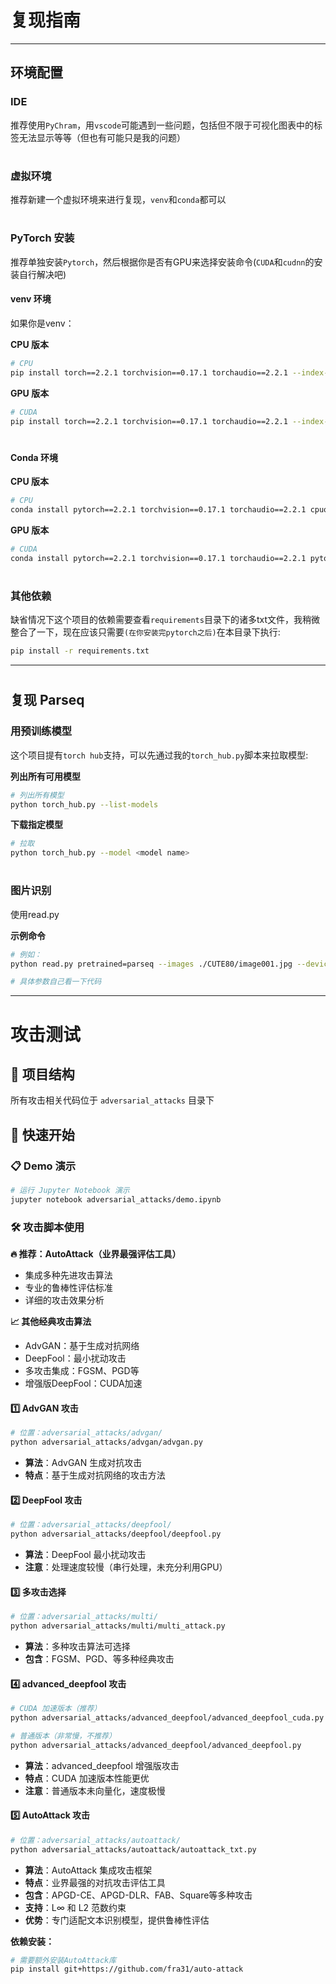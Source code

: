 # 复现指南

---



## 环境配置

### IDE
推荐使用`PyChram`，用`vscode`可能遇到一些问题，包括但不限于可视化图表中的标签无法显示等等（但也有可能只是我的问题）

#

### 虚拟环境
推荐新建一个虚拟环境来进行复现，`venv`和`conda`都可以

#

### PyTorch 安装
推荐单独安装`Pytorch`，然后根据你是否有GPU来选择安装命令(`CUDA`和`cudnn`的安装自行解决吧)

#### venv 环境
如果你是venv：

**CPU 版本**
```bash
# CPU
pip install torch==2.2.1 torchvision==0.17.1 torchaudio==2.2.1 --index-url https://download.pytorch.org/whl/cpu
```

**GPU 版本**
```bash
# CUDA
pip install torch==2.2.1 torchvision==0.17.1 torchaudio==2.2.1 --index-url https://download.pytorch.org/whl/cu121
```

#

#### Conda 环境

**CPU 版本**
```bash
# CPU
conda install pytorch==2.2.1 torchvision==0.17.1 torchaudio==2.2.1 cpuonly -c pytorch
```

**GPU 版本**
```bash
# CUDA
conda install pytorch==2.2.1 torchvision==0.17.1 torchaudio==2.2.1 pytorch-cuda=12.1 -c pytorch -c nvidia
```

#

### 其他依赖
缺省情况下这个项目的依赖需要查看`requirements`目录下的诸多txt文件，我稍微整合了一下，现在应该只需要`(在你安装完pytorch之后)`在本目录下执行:

```bash
pip install -r requirements.txt
```

---

#

## 复现 Parseq

### 用预训练模型
这个项目提有`torch hub`支持，可以先通过我的`torch_hub.py`脚本来拉取模型:

**列出所有可用模型**
```bash
# 列出所有模型
python torch_hub.py --list-models
```

**下载指定模型**
```bash
# 拉取
python torch_hub.py --model <model name>
```

#

### 图片识别
使用read.py

**示例命令**
```bash
# 例如：
python read.py pretrained=parseq --images ./CUTE80/image001.jpg --device cpu

# 具体参数自己看一下代码
```

---

#

# 攻击测试

## 📁 项目结构
所有攻击相关代码位于 `adversarial_attacks` 目录下

## 🎯 快速开始

### 📋 Demo 演示
```bash
# 运行 Jupyter Notebook 演示
jupyter notebook adversarial_attacks/demo.ipynb
```

### 🛠️ 攻击脚本使用

**🔥 推荐：AutoAttack（业界最强评估工具）**
- 集成多种先进攻击算法
- 专业的鲁棒性评估标准
- 详细的攻击效果分析

**📈 其他经典攻击算法**
- AdvGAN：基于生成对抗网络
- DeepFool：最小扰动攻击  
- 多攻击集成：FGSM、PGD等
- 增强版DeepFool：CUDA加速

#### 1️⃣ **AdvGAN 攻击**
```bash
# 位置：adversarial_attacks/advgan/
python adversarial_attacks/advgan/advgan.py
```
- **算法**：AdvGAN 生成对抗攻击
- **特点**：基于生成对抗网络的攻击方法

#### 2️⃣ **DeepFool 攻击**
```bash
# 位置：adversarial_attacks/deepfool/
python adversarial_attacks/deepfool/deepfool.py
```
- **算法**：DeepFool 最小扰动攻击
- **注意**：处理速度较慢（串行处理，未充分利用GPU）

#### 3️⃣ **多攻击选择**
```bash
# 位置：adversarial_attacks/multi/
python adversarial_attacks/multi/multi_attack.py
```
- **算法**：多种攻击算法可选择
- **包含**：FGSM、PGD、等多种经典攻击


#### 4️⃣ **advanced_deepfool 攻击**
```bash
# CUDA 加速版本（推荐）
python adversarial_attacks/advanced_deepfool/advanced_deepfool_cuda.py

# 普通版本（非常慢，不推荐）
python adversarial_attacks/advanced_deepfool/advanced_deepfool.py
```
- **算法**：advanced_deepfool 增强版攻击
- **特点**：CUDA 加速版本性能更优
- **注意**：普通版本未向量化，速度极慢

#### 5️⃣ **AutoAttack 攻击**
```bash
# 位置：adversarial_attacks/autoattack/
python adversarial_attacks/autoattack/autoattack_txt.py
```
- **算法**：AutoAttack 集成攻击框架
- **特点**：业界最强的对抗攻击评估工具
- **包含**：APGD-CE、APGD-DLR、FAB、Square等多种攻击
- **支持**：L∞ 和 L2 范数约束
- **优势**：专门适配文本识别模型，提供鲁棒性评估


**依赖安装：**
```bash
# 需要额外安装AutoAttack库
pip install git+https://github.com/fra31/auto-attack
```



